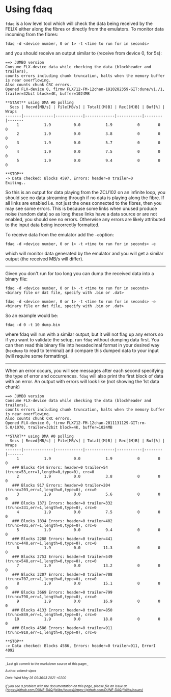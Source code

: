 # Using fdaq
`fdaq` is a low level tool which will check the data being received by the FELIX either along the fibres or directly from the emulators. To monitor data incoming from the fibres:

```
fdaq -d <device number, 0 or 1> -t <time to run for in seconds>
```

and you should receive an output similar to (receive from device 0, for 5s):

```
==> JUMBO version
Consume FLX-device data while checking the data (blockheader and trailers),
counts errors including chunk truncation, halts when the memory buffer is near overflowing.
Also counts chunk CRC errors.
Opened FLX-device 0, firmw FLX712-FM-12chan-1910282359-GIT:dune/v1./1, trailer=32bit block=4K, buffer=1024MB

**START** using DMA #0 polling
  Secs | Recvd[MB/s] | File[MB/s] | Total[(M)B] | Rec[(M)B] | Buf[%] | Wraps
-------|-------------|------------|-------------|-----------|--------|-------
     1           1.9          0.0           1.9           0        0       0
     2           1.9          0.0           3.8           0        0       0
     3           1.9          0.0           5.7           0        0       0
     4           1.9          0.0           7.5           0        0       0
     5           1.9          0.0           9.4           0        0       0

**STOP**
-> Data checked: Blocks 4597, Errors: header=0 trailer=0
Exiting..
```

So this is an output for data playing from the ZCU102 on an infinite loop, you should see no data streaming through if no data is playing along the fibre. If  all links are enabled i.e. not just the ones connected to the fibres, then you may see some errors. This is because some links when unused produce noise (random data) so as long these links have a data source or are not enabled, you should see no errors. Otherwise any errors are likely attributed to the input data being incorrectly formatted.

To receive data from the emulator add the `-e`option:

```
fdaq -d <device number, 0 or 1> -t <time to run for in seconds> -e
```

which will monitor data generated by the emulator and you will get a similar output (the received MB/s will differ).

---

Given you don't run for too long you can dump the received data into a binary file:

```
fdaq -d <device number, 0 or 1> -t <time to run for in seconds> <binary file or dat file, specify with .bin or .dat>
```

```
fdaq -d <device number, 0 or 1> -t <time to run for in seconds> -e <binary file or dat file, specify with .bin or .dat>
```

So an example would be:

```
fdaq -d 0 -t 10 dump.bin
```

where fdaq will run with a similar output, but it will not flag up any errors so if you want to validate the setup, run `fdaq` without dumping data first. You can then read this binary file into hexadecimal format in your desired way (`hexdump` to read to terminal) and compare this dumped data to your input (will require some formatting).

---

When an error occurs, you will see messages after each second specifying the type of error and occurrences. `fdaq` will also print the first block of data with an error. An output with errors will look like (not showing the 1st data chunk)

```
==> JUMBO version
Consume FLX-device data while checking the data (blockheader and trailers),
counts errors including chunk truncation, halts when the memory buffer is near overflowing.
Also counts chunk CRC errors.
Opened FLX-device 0, firmw FLX712-FM-12chan-2011131129-GIT:rm-5.0/1070, trailer=32bit block=4K, buffer=1024MB

**START** using DMA #0 polling
  Secs | Recvd[MB/s] | File[MB/s] | Total[(M)B] | Rec[(M)B] | Buf[%] | Wraps
-------|-------------|------------|-------------|-----------|--------|-------
     1           1.9          0.0           1.9           0        0       0
   ### Blocks 454 Errors: header=0 trailer=54 (trunc=53,err=1,length=0,type=0), crc=0
     2           1.9          0.0           3.8           0        0       0
   ### Blocks 917 Errors: header=0 trailer=204 (trunc=203,err=1,length=0,type=0), crc=0
     3           1.9          0.0           5.6           0        0       0
   ### Blocks 1371 Errors: header=0 trailer=332 (trunc=331,err=1,length=0,type=0), crc=0
     4           1.9          0.0           7.5           0        0       0
   ### Blocks 1834 Errors: header=0 trailer=402 (trunc=401,err=1,length=0,type=0), crc=0
     5           1.9          0.0           9.4           0        0       0
   ### Blocks 2288 Errors: header=0 trailer=441 (trunc=440,err=1,length=0,type=0), crc=0
     6           1.9          0.0          11.3           0        0       0
   ### Blocks 2753 Errors: header=0 trailer=549 (trunc=548,err=1,length=0,type=0), crc=0
     7           1.9          0.0          13.2           0        0       0
   ### Blocks 3207 Errors: header=0 trailer=708 (trunc=707,err=1,length=0,type=0), crc=0
     8           1.9          0.0          15.1           0        0       0
   ### Blocks 3669 Errors: header=0 trailer=799 (trunc=798,err=1,length=0,type=0), crc=0
     9           1.9          0.0          16.9           0        0       0
   ### Blocks 4133 Errors: header=0 trailer=850 (trunc=849,err=1,length=0,type=0), crc=0
    10           1.9          0.0          18.8           0        0       0
   ### Blocks 4586 Errors: header=0 trailer=911 (trunc=910,err=1,length=0,type=0), crc=0

**STOP**
-> Data checked: Blocks 4586, Errors: header=0 trailer=911, ErrorI 4092
```

-----

<font size="1">
_Last git commit to the markdown source of this page:_


_Author: roland-sipos_

_Date: Wed May 26 09:36:13 2021 +0200_

_If you see a problem with the documentation on this page, please file an Issue at [https://github.com/DUNE-DAQ/flxlibs/issues](https://github.com/DUNE-DAQ/flxlibs/issues)_
</font>
